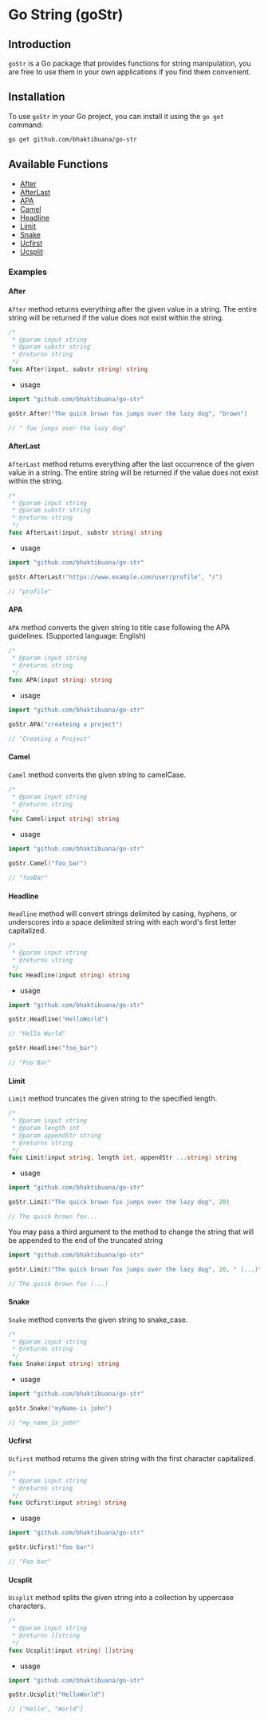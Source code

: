 # Go String (goStr)

## Introduction

`goStr` is a Go package that provides functions for string manipulation, you are free to use them in your own applications if you find them convenient.

## Installation

To use `goStr` in your Go project, you can install it using the `go get` command:

```bash
go get github.com/bhaktibuana/go-str

```

## Available Functions

- [After](#after)
- [AfterLast](#afterlast)
- [APA](#apa)
- [Camel](#camel)
- [Headline](#headline)
- [Limit](#limit)
- [Snake](#snake)
- [Ucfirst](#ucfirst)
- [Ucsplit](#ucsplit)

### Examples

#### After

`After` method returns everything after the given value in a string. The entire string will be returned if the value does not exist within the string.

```go
/*
 * @param input string
 * @param substr string
 * @returns string
 */
func After(input, substr string) string
```

- usage

```go
import "github.com/bhaktibuana/go-str"

goStr.After("The quick brown fox jumps over the lazy dog", "brown")

// " fox jumps over the lazy dog"

```

#### AfterLast

`AfterLast` method returns everything after the last occurrence of the given value in a string. The entire string will be returned if the value does not exist within the string.

```go
/*
 * @param input string
 * @param substr string
 * @returns string
 */
func AfterLast(input, substr string) string
```

- usage

```go
import "github.com/bhaktibuana/go-str"

goStr.AfterLast("https://www.example.com/user/profile", "/")

// "profile"

```

#### APA

`APA` method converts the given string to title case following the APA guidelines. (Supported language: English)

```go
/*
 * @param input string
 * @returns string
 */
func APA(input string) string
```

- usage

```go
import "github.com/bhaktibuana/go-str"

goStr.APA("createing a project")

// "Creating a Project"

```

#### Camel

`Camel` method converts the given string to camelCase.

```go
/*
 * @param input string
 * @returns string
 */
func Camel(input string) string
```

- usage

```go
import "github.com/bhaktibuana/go-str"

goStr.Camel("foo_bar")

// "fooBar"

```

#### Headline

`Headline` method will convert strings delimited by casing, hyphens, or underscores into a space delimited string with each word's first letter capitalized.

```go
/*
 * @param input string
 * @returns string
 */
func Headline(input string) string
```

- usage

```go
import "github.com/bhaktibuana/go-str"

goStr.Headline("HelloWorld")

// "Hello World"

goStr.Headline("foo_bar")

// "Foo Bar"

```

#### Limit

`Limit` method truncates the given string to the specified length.

```go
/*
 * @param input string
 * @param length int
 * @param appendStr string
 * @returns string
 */
func Limit(input string, length int, appendStr ...string) string
```

- usage

```go
import "github.com/bhaktibuana/go-str"

goStr.Limit("The quick brown fox jumps over the lazy dog", 20)

// The quick brown fox...

```

You may pass a third argument to the method to change the string that will be appended to the end of the truncated string

```go
import "github.com/bhaktibuana/go-str"

goStr.Limit("The quick brown fox jumps over the lazy dog", 20, " (...)")

// The quick brown fox (...)

```

#### Snake

`Snake` method converts the given string to snake_case.

```go
/*
 * @param input string
 * @returns string
 */
func Snake(input string) string
```

- usage

```go
import "github.com/bhaktibuana/go-str"

goStr.Snake("myName-is john")

// "my_name_is_john"

```

#### Ucfirst

`Ucfirst` method returns the given string with the first character capitalized.

```go
/*
 * @param input string
 * @returns string
 */
func Ucfirst(input string) string
```

- usage

```go
import "github.com/bhaktibuana/go-str"

goStr.Ucfirst("foo bar")

// "Foo bar"

```

#### Ucsplit

`Ucsplit` method splits the given string into a collection by uppercase characters.

```go
/*
 * @param input string
 * @returns []string
 */
func Ucsplit(input string) []string
```

- usage

```go
import "github.com/bhaktibuana/go-str"

goStr.Ucsplit("HelloWorld")

// ["Hello", "World"]

```
